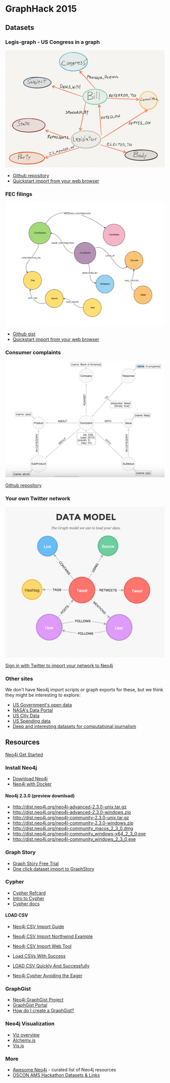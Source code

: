 # GraphHack 2015

## Datasets

### Legis-graph - US Congress in a graph

![](img/lg_datamodel.png)

* [Github repository](https://github.com/legis-graph/legis-graph)
* [Quickstart import from your web browser](http://johnymontana.github.io/LazyWebCypher/?file=https://raw.githubusercontent.com/legis-graph/legis-graph/master/quickstart/114/legis_graph_import_114.cypher)

### FEC filings

![](img/fec_datamodel.png)

* [Github gist](https://gist.github.com/johnymontana/fd3de5219e9a15e67fb7)
* [Quickstart import from your web browser](http://www.lyonwj.com/LazyWebCypher?file=https://gist.githubusercontent.com/johnymontana/fd3de5219e9a15e67fb7/raw/7f25d1f2b37a1811720b1d3339335a60b7c6e35f/FEC-2015.cql)

### Consumer complaints

![](img/cc_datamodel.png)

[Github repository](https://github.com/nicolewhite/neo4j-complaints)

### Your own Twitter network

![](img/twitter_datamodel.png)

[Sign in with Twitter to import your network to Neo4j](http://network.graphdemos.com/)

### Other sites

We don't have Neo4j import scripts or graph exports for these, but we think they might be interesting to explore:

* [US Government's open data](http://www.data.gov/)
* [NASA's Data Portal](https://data.nasa.gov/)
* [US City Data](http://us-city.census.okfn.org/)
* [US Spending data](https://www.usaspending.gov/Pages/default.aspx)
* [Deep and interesting datasets for computational journalism](http://cjlab.stanford.edu/2015/09/30/lab-launch-and-data-sets/)

## Resources

[Neo4j Get Started](http://neo4j.com/developer/get-started/)

### Install Neo4j

* [Download Neo4j](http://neo4j.com/download/)
* [Neo4j with Docker](http://neo4j.com/developer/docker/)

#### Neo4j 2.3.0 (preview download)

* http://dist.neo4j.org/neo4j-advanced-2.3.0-unix.tar.gz
* http://dist.neo4j.org/neo4j-advanced-2.3.0-windows.zip
* http://dist.neo4j.org/neo4j-community-2.3.0-unix.tar.gz
* http://dist.neo4j.org/neo4j-community-2.3.0-windows.zip
* http://dist.neo4j.org/neo4j-community_macos_2_3_0.dmg
* http://dist.neo4j.org/neo4j-community_windows-x64_2_3_0.exe
* http://dist.neo4j.org/neo4j-community_windows_2_3_0.exe

### Graph Story

* [Graph Story Free Trial](https://console.graphstory.com/join)
* [One click dataset import to GraphStory](https://console.graphstory.com/sample-data)

### Cypher 

* [Cypher Refcard](http://neo4j.com/docs/stable/cypher-refcard/)
* [Intro to Cypher](http://neo4j.com/developer/cypher-query-language/)
* [Cypher docs](http://neo4j.com/docs/stable/cypher-query-lang.html)

#### LOAD CSV

* [Neo4j CSV Import Guide](http://neo4j.com/developer/guide-import-csv)
* [Neo4j CSV Import Northwind Example](http://neo4j.com/developer/guide-importing-data-and-etl/)
* [Neo4j CSV Import Web Tool](http://neo4j-csv-import.herokuapp.com)

* [Load CSVs With Success](http://jexp.de/blog/2014/10/load-cvs-with-success/)
* [LOAD CSV Quickly And Successfully](http://jexp.de/blog/2014/06/load-csv-into-neo4j-quickly-and-successfully/)
* [Neo4j Cypher Avoiding the Eager](http://www.markhneedham.com/blog/2014/10/23/neo4j-cypher-avoiding-the-eager/)

### GraphGist

* [Neo4j GraphGist Project](http://gist.neo4j.org/)
* [GraphGist Portal](http://graphgist.neo4j.com/#!/gists)
* [How do I create a GraphGist?](http://graphgist.neo4j.com/#!/gists/about)

### Neo4j Visualization

* [Viz overview](http://neo4j.com/developer/guide-data-visualization/)
* [Alchemy.js](https://github.com/GraphAlchemist/Alchemy)
* [Vis.js](http://visjs.org/network_examples.html)

### More

* [Awesome Neo4j](https://github.com/GraphGeeks/awesome-neo4j) - curated list of Neo4j resources
* [OSCON AMS Hackathon Datasets & Links](https://gist.github.com/jexp/f13682f9fa402ee9826b) 
